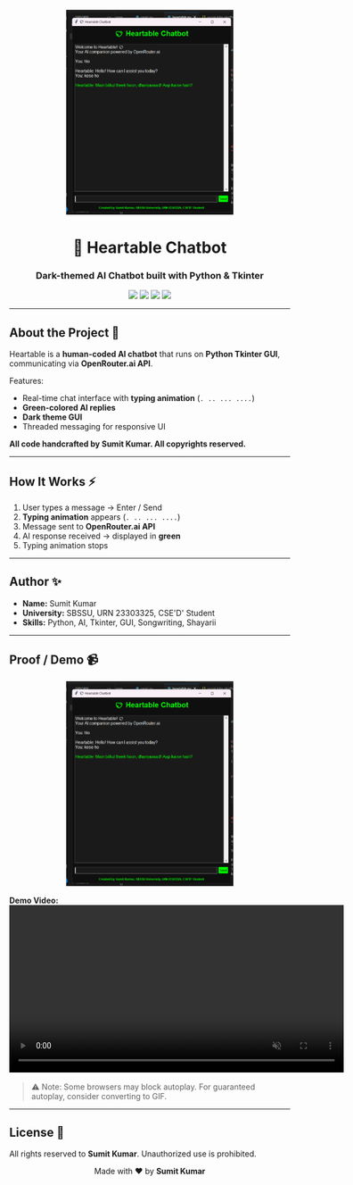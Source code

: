 <p align="center">
  <img src="Proff/Proff.png" alt="Proff" width="300"/>
</p>

<h1 align="center">💖 Heartable Chatbot</h1>
<h3 align="center">Dark-themed AI Chatbot built with Python & Tkinter</h3>

<p align="center">
  <img src="https://img.shields.io/badge/Author-Sumit%20Kumar-blue?style=for-the-badge&logo=github" />
  <img src="https://img.shields.io/badge/Language-Python-green?style=for-the-badge&logo=python" />
  <img src="https://img.shields.io/badge/AI-OpenRouter.ai-red?style=for-the-badge" />
  <img src="https://img.shields.io/badge/Status-2025%2D08%2D13-success?style=for-the-badge" />
</p>

---

## About the Project 🚀
Heartable is a **human-coded AI chatbot** that runs on **Python Tkinter GUI**, communicating via **OpenRouter.ai API**.  

Features:  
- Real-time chat interface with **typing animation** (`. .. ... ....`)  
- **Green-colored AI replies**  
- **Dark theme GUI**  
- Threaded messaging for responsive UI  

**All code handcrafted by Sumit Kumar. All copyrights reserved.**  

---

## How It Works ⚡
1. User types a message → Enter / Send  
2. **Typing animation** appears (`. .. ... ....`)  
3. Message sent to **OpenRouter.ai API**  
4. AI response received → displayed in **green**  
5. Typing animation stops  

---

## Author ✨
- **Name:** Sumit Kumar  
- **University:** SBSSU, URN 23303325, CSE'D' Student  
- **Skills:** Python, AI, Tkinter, GUI, Songwriting, Shayarii  

---

## Proof / Demo 📹
<p align="center">
  <img src="Proff/Proff.png" alt="Proff" width="300"/>
</p>

**Demo Video:**  
<video width="600" controls autoplay loop muted playsinline>
  <source src="Proff/💖 Heartable Chatbot 2025-08-13 23-04-21.mp4" type="video/mp4">
  Your browser does not support the video tag.
</video>

> ⚠️ Note: Some browsers may block autoplay. For guaranteed autoplay, consider converting to GIF.

---

## License 📄
All rights reserved to **Sumit Kumar**. Unauthorized use is prohibited.  

<p align="center">
  Made with ❤️ by <b>Sumit Kumar</b>
</p>
